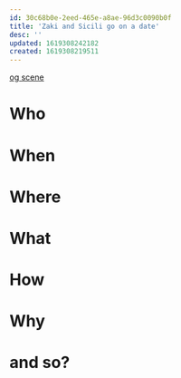 ```yaml
---
id: 30c68b0e-2eed-465e-a8ae-96d3c0090b0f
title: 'Zaki and Sicili go on a date'
desc: ''
updated: 1619308242182
created: 1619308219511
---
```

[og scene]()

# Who

# When

# Where

# What

# How

# Why

# and so?
